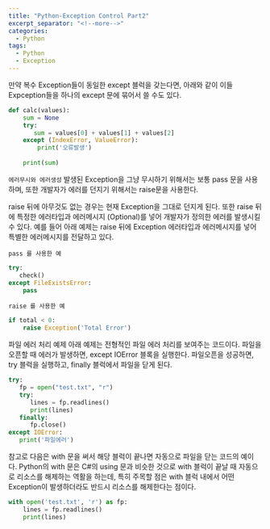 ```yaml
---
title: "Python-Exception Control Part2"
excerpt_separator: "<!--more-->"
categories:
  - Python
tags:
  - Python
  - Exception
---
```


만약 복수 Exception들이 동일한 except 블럭을 갖는다면, 아래와 같이 이들 Expception들을 하나의 except 문에 묶어서 쓸 수도 있다.
```python
def calc(values):
    sum = None
    try:
       sum = values[0] + values[1] + values[2]
    except (IndexError, ValueError):
        print('오류발생')
 
    print(sum)
```
`에러무시와 에러생성`
발생된 Exception을 그냥 무시하기 위해서는 보통 pass 문을 사용하며, 또한 개발자가 에러를 던지기 위해서는 raise문을 사용한다.

raise 뒤에 아무것도 없는 경우는 현재 Exception을 그대로 던지게 된다. 또한 raise 뒤에 특정한 에러타입과 에러메시지 (Optional)를 넣어 개발자가 정의한 에러를 발생시킬 수 있다. 예를 들어 아래 예제는 raise 뒤에 Exception 에러타입과 에러메시지를 넣어 특별한 에러메시지를 전달하고 있다.

`pass 를 사용한 예`
```python
try:
   check()
except FileExistsError:
    pass
```
`raise 를 사용한 예`
```python
if total < 0:
    raise Exception('Total Error')
```

파일 에러 처리 예제
아래 예제는 전형적인 파일 에러 처리를 보여주는 코드이다. 파일을 오픈할 때 에러가 발생하면, except IOError 블록을 실행한다. 파일오픈을 성공하면, try 블럭을 실행하고, finally 블럭에서 파일을 닫게 된다.

```python
try:
   fp = open("test.txt", "r")
   try:
      lines = fp.readlines()
      print(lines)
   finally:
      fp.close()
except IOError:
   print('파일에러')
```
참고로 다음은 with 문을 써서 해당 블럭이 끝나면 자동으로 파일을 닫는 코드의 예이다. Python의 with 문은 C#의 using 문과 비슷한 것으로 with 블럭이 끝날 때 자동으로 리소스를 해제하는 역활을 하는데, 특히 주목할 점은 with 블럭 내에서 어떤 Exception이 발생하더라도 반드시 리소스를 해제한다는 점이다.
```python
with open('test.txt', 'r') as fp:
    lines = fp.readlines()
    print(lines)
```